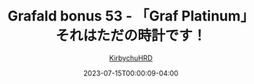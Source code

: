 ---
title: "Grafald bonus 53 - 「Graf Platinum」それはただの時計です！"
type: "image"
date: 2023-07-15T00:00:09-04:00
draft: false
categories: ["Grafald"]
image_path: "../img/2023/bonus_53.png"
alt_text: ""
author: "[KirbychuHRD](https://cohost.org/KirbychuHRD)"
---